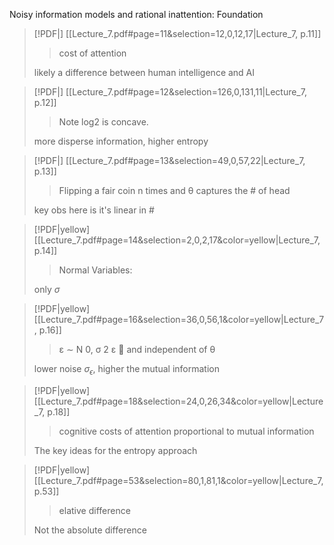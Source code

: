 Noisy information models and rational inattention: Foundation

> [!PDF|] [[Lecture_7.pdf#page=11&selection=12,0,12,17|Lecture_7, p.11]]
> > cost of attention
> 
> likely a difference between human intelligence and AI

> [!PDF|] [[Lecture_7.pdf#page=12&selection=126,0,131,11|Lecture_7, p.12]]
> > Note log2 is concave.
> 
> more disperse information, higher entropy 

> [!PDF|] [[Lecture_7.pdf#page=13&selection=49,0,57,22|Lecture_7, p.13]]
> > Flipping a fair coin n times and θ captures the # of head
> 
> key obs here is it's linear in #


> [!PDF|yellow] [[Lecture_7.pdf#page=14&selection=2,0,2,17&color=yellow|Lecture_7, p.14]]
> > Normal Variables:
> 
> only $\sigma$


> [!PDF|yellow] [[Lecture_7.pdf#page=16&selection=36,0,56,1&color=yellow|Lecture_7, p.16]]
> > ε ∼ N 0, σ 2 ε  and independent of θ
> 
> lower noise $\sigma_{\epsilon}$, higher the mutual information


> [!PDF|yellow] [[Lecture_7.pdf#page=18&selection=24,0,26,34&color=yellow|Lecture_7, p.18]]
> > cognitive costs of attention proportional to mutual information
> 
> The key ideas for the entropy approach 

> [!PDF|yellow] [[Lecture_7.pdf#page=53&selection=80,1,81,1&color=yellow|Lecture_7, p.53]]
> > elative difference 
> 
> Not the absolute difference

